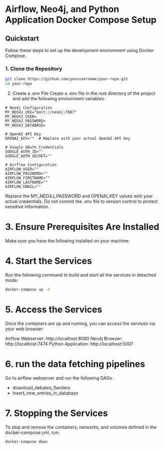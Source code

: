 # Airflow, Neo4j, and Python Application Docker Compose Setup

## Quickstart

Follow these steps to set up the development environment using Docker Compose.

### 1. Clone the Repository

```bash
git clone https://github.com/yourusername/your-repo.git
cd your-repo
```

2. Create a .env File
Create a .env file in the root directory of the project and add the following environment variables:

```env
# Neo4j Configuration
MY_NEO4J_URI="bolt://neo4j:7687"
MY_NEO4J_USER=
MY_NEO4J_PASSWORD=
MY_NEO4J_DATABASE=

# OpenAI API Key
OPENAI_KEY=""  # Replace with your actual OpenAI API key

# Google OAuth Credentials
GOOGLE_AUTH_ID=""
GOOGLE_AUTH_SECRET=""

# Airflow Configuration
AIRFLOW_USER=""
AIRFLOW_PASSWORD=""
AIRFLOW_FIRSTNAME=""
AIRFLOW_LASTNAME=""
AIRFLOW_EMAIL=""
```
Replace the MY_NEO4J_PASSWORD and OPENAI_KEY values with your actual credentials.
Do not commit the .env file to version control to protect sensitive information.
# 3. Ensure Prerequisites Are Installed
Make sure you have the following installed on your machine:

# 4. Start the Services
Run the following command to build and start all the services in detached mode:

```bash
docker-compose up -d
```
# 5. Access the Services
Once the containers are up and running, you can access the services via your web browser:

Airflow Webserver: http://localhost:8080
Neo4j Browser: http://localhost:7474
Python Application: http://localhost:5007

# 6. run the data fetching pipelines
Go to airflow webserver and run the following DAGs:
- download_debates_flanders
- Insert_new_entries_in_database

# 7. Stopping the Services
To stop and remove the containers, networks, and volumes defined in the docker-compose.yml, run:

```bash
docker-compose down
```
